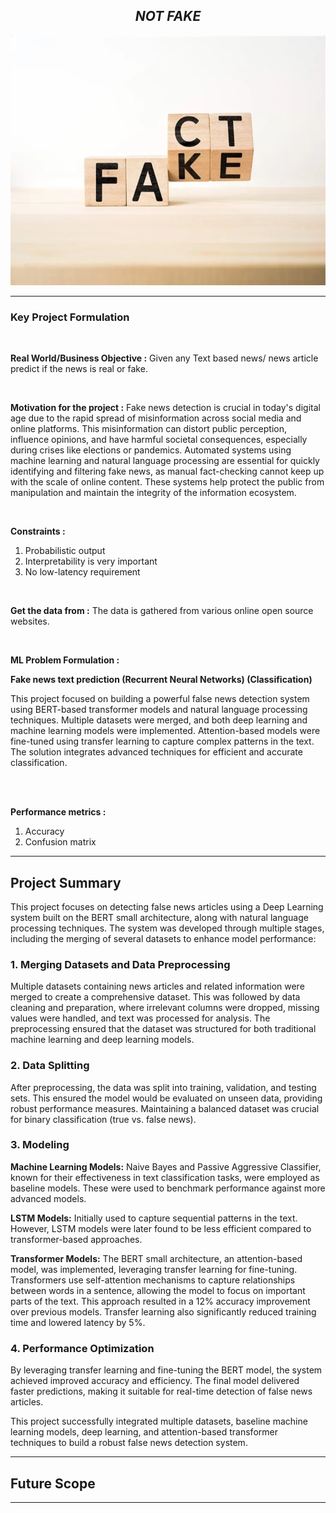 <h2 align= "center"><em>NOT FAKE</em></h2>

<div align="center">
  <img height="400" src="https://github.com/shreyjain99/Not-Fake/blob/main/src%20files/coverimg.png"/>
</div>

<hr width="100%" size="2">

<h3 align= "left"> <b> Key Project Formulation </b> </h3>

<br>

<p>
<strong>Real World/Business Objective :</strong> Given any Text based news/ news article predict if the news is real or fake.
</p>

<br>

<p>
<strong>Motivation for the project :</strong> Fake news detection is crucial in today's digital age due to the rapid spread of misinformation across social media and online platforms. This misinformation can distort public perception, influence opinions, and have harmful societal consequences, especially during crises like elections or pandemics. Automated systems using machine learning and natural language processing are essential for quickly identifying and filtering fake news, as manual fact-checking cannot keep up with the scale of online content. These systems help protect the public from manipulation and maintain the integrity of the information ecosystem.
</p>

<br>

<p>
<strong>Constraints :</strong>
</p>
<ol>
<li>Probabilistic output</li>
<li>Interpretability is very important</li>
<li>No low-latency requirement</li>
</ol>

<br>

<p>
<strong>Get the data from :</strong> The data is gathered from various online open source websites.
</p>

<br>

<p>
<strong>ML Problem Formulation :</strong>
</p>
<p> <strong>Fake news text prediction (Recurrent Neural Networks) (Classification)</strong> </p>
<p> 
This project focused on building a powerful false news detection system using BERT-based transformer models and natural language processing techniques. Multiple datasets were merged, and both deep learning and machine learning models were implemented. Attention-based models were fine-tuned using transfer learning to capture complex patterns in the text. The solution integrates advanced techniques for efficient and accurate classification.
</p>

<br>
<br>

<p>
<strong>Performance metrics :</strong>
</p>
<ol>
<li>Accuracy</li>
<li>Confusion matrix</li>
</ol>

<hr width="100%" size="2">

<body>

  <h2>Project Summary</h2>

  <p>This project focuses on detecting false news articles using a Deep Learning system built on the BERT small architecture, along with natural language processing techniques. The system was developed through multiple stages, including the merging of several datasets to enhance model performance:</p>

  <h3>1. Merging Datasets and Data Preprocessing</h3>
  <p>Multiple datasets containing news articles and related information were merged to create a comprehensive dataset. This was followed by data cleaning and preparation, where irrelevant columns were dropped, missing values were handled, and text was processed for analysis. The preprocessing ensured that the dataset was structured for both traditional machine learning and deep learning models.</p>

  <h3>2. Data Splitting</h3>
  <p>After preprocessing, the data was split into training, validation, and testing sets. This ensured the model would be evaluated on unseen data, providing robust performance measures. Maintaining a balanced dataset was crucial for binary classification (true vs. false news).</p>

  <h3>3. Modeling</h3>
    <p><strong>Machine Learning Models:</strong> Naive Bayes and Passive Aggressive Classifier, known for their effectiveness in text classification tasks, were employed as baseline models. These were used to benchmark performance against more advanced models.</p>
    <p><strong>LSTM Models:</strong> Initially used to capture sequential patterns in the text. However, LSTM models were later found to be less efficient compared to transformer-based approaches.</p>
    <p><strong>Transformer Models:</strong> The BERT small architecture, an attention-based model, was implemented, leveraging transfer learning for fine-tuning. Transformers use self-attention mechanisms to capture relationships between words in a sentence, allowing the model to focus on important parts of the text. This approach resulted in a 12% accuracy improvement over previous models. Transfer learning also significantly reduced training time and lowered latency by 5%.</p>

  <h3>4. Performance Optimization</h3>
    <p>By leveraging transfer learning and fine-tuning the BERT model, the system achieved improved accuracy and efficiency. The final model delivered faster predictions, making it suitable for real-time detection of false news articles.</p>

   <p>This project successfully integrated multiple datasets, baseline machine learning models, deep learning, and attention-based transformer techniques to build a robust false news detection system.</p>

</body>

<hr width="100%" size="2">

<h2>Future Scope</h2>


<hr width="100%" size="2">
